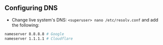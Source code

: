 ## Configuring DNS
- Change live system's DNS: `<superuser> nano /etc/resolv.conf` and add the following:
```bash
nameserver 8.8.8.8 # Google
nameserver 1.1.1.1 # Cloudflare
```
